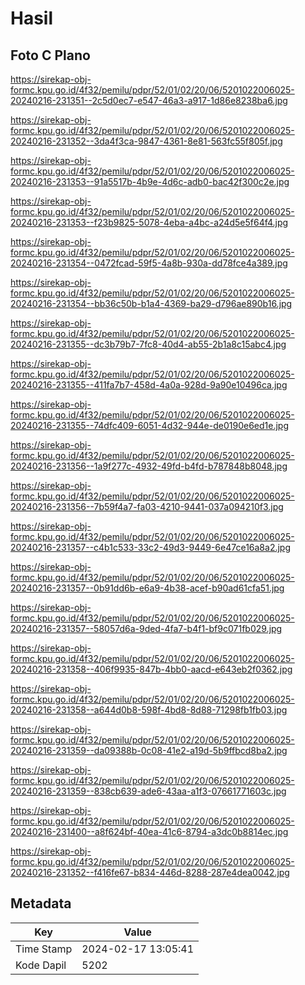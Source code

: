 # Hasil

## Foto C Plano

https://sirekap-obj-formc.kpu.go.id/4f32/pemilu/pdpr/52/01/02/20/06/5201022006025-20240216-231351--2c5d0ec7-e547-46a3-a917-1d86e8238ba6.jpg

https://sirekap-obj-formc.kpu.go.id/4f32/pemilu/pdpr/52/01/02/20/06/5201022006025-20240216-231352--3da4f3ca-9847-4361-8e81-563fc55f805f.jpg

https://sirekap-obj-formc.kpu.go.id/4f32/pemilu/pdpr/52/01/02/20/06/5201022006025-20240216-231353--91a5517b-4b9e-4d6c-adb0-bac42f300c2e.jpg

https://sirekap-obj-formc.kpu.go.id/4f32/pemilu/pdpr/52/01/02/20/06/5201022006025-20240216-231353--f23b9825-5078-4eba-a4bc-a24d5e5f64f4.jpg

https://sirekap-obj-formc.kpu.go.id/4f32/pemilu/pdpr/52/01/02/20/06/5201022006025-20240216-231354--0472fcad-59f5-4a8b-930a-dd78fce4a389.jpg

https://sirekap-obj-formc.kpu.go.id/4f32/pemilu/pdpr/52/01/02/20/06/5201022006025-20240216-231354--bb36c50b-b1a4-4369-ba29-d796ae890b16.jpg

https://sirekap-obj-formc.kpu.go.id/4f32/pemilu/pdpr/52/01/02/20/06/5201022006025-20240216-231355--dc3b79b7-7fc8-40d4-ab55-2b1a8c15abc4.jpg

https://sirekap-obj-formc.kpu.go.id/4f32/pemilu/pdpr/52/01/02/20/06/5201022006025-20240216-231355--411fa7b7-458d-4a0a-928d-9a90e10496ca.jpg

https://sirekap-obj-formc.kpu.go.id/4f32/pemilu/pdpr/52/01/02/20/06/5201022006025-20240216-231355--74dfc409-6051-4d32-944e-de0190e6ed1e.jpg

https://sirekap-obj-formc.kpu.go.id/4f32/pemilu/pdpr/52/01/02/20/06/5201022006025-20240216-231356--1a9f277c-4932-49fd-b4fd-b787848b8048.jpg

https://sirekap-obj-formc.kpu.go.id/4f32/pemilu/pdpr/52/01/02/20/06/5201022006025-20240216-231356--7b59f4a7-fa03-4210-9441-037a094210f3.jpg

https://sirekap-obj-formc.kpu.go.id/4f32/pemilu/pdpr/52/01/02/20/06/5201022006025-20240216-231357--c4b1c533-33c2-49d3-9449-6e47ce16a8a2.jpg

https://sirekap-obj-formc.kpu.go.id/4f32/pemilu/pdpr/52/01/02/20/06/5201022006025-20240216-231357--0b91dd6b-e6a9-4b38-acef-b90ad61cfa51.jpg

https://sirekap-obj-formc.kpu.go.id/4f32/pemilu/pdpr/52/01/02/20/06/5201022006025-20240216-231357--58057d6a-9ded-4fa7-b4f1-bf9c071fb029.jpg

https://sirekap-obj-formc.kpu.go.id/4f32/pemilu/pdpr/52/01/02/20/06/5201022006025-20240216-231358--406f9935-847b-4bb0-aacd-e643eb2f0362.jpg

https://sirekap-obj-formc.kpu.go.id/4f32/pemilu/pdpr/52/01/02/20/06/5201022006025-20240216-231358--a644d0b8-598f-4bd8-8d88-71298fb1fb03.jpg

https://sirekap-obj-formc.kpu.go.id/4f32/pemilu/pdpr/52/01/02/20/06/5201022006025-20240216-231359--da09388b-0c08-41e2-a19d-5b9ffbcd8ba2.jpg

https://sirekap-obj-formc.kpu.go.id/4f32/pemilu/pdpr/52/01/02/20/06/5201022006025-20240216-231359--838cb639-ade6-43aa-a1f3-07661771603c.jpg

https://sirekap-obj-formc.kpu.go.id/4f32/pemilu/pdpr/52/01/02/20/06/5201022006025-20240216-231400--a8f624bf-40ea-41c6-8794-a3dc0b8814ec.jpg

https://sirekap-obj-formc.kpu.go.id/4f32/pemilu/pdpr/52/01/02/20/06/5201022006025-20240216-231352--f416fe67-b834-446d-8288-287e4dea0042.jpg


## Metadata

| Key        | Value               |
| ---------- | ------------------- |
| Time Stamp | 2024-02-17 13:05:41 |
| Kode Dapil | 5202                |



